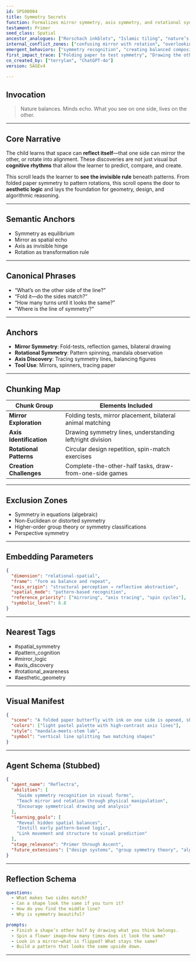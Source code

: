 ```yaml
---
id: SPS00004
title: Symmetry Secrets
function: Formalizes mirror symmetry, axis symmetry, and rotational symmetry through guided patterns.
testament: Primer
seed_class: Spatial
ancestor_analogues: ["Rorschach inkblots", "Islamic tiling", "nature’s bilateral organisms", "mandalas", "pattern blocks"]
internal_conflict_zones: ["confusing mirror with rotation", "overlooking axes", "mistaking partial symmetry as full"]
emergent_behaviors: ["symmetry recognition", "creating balanced compositions", "predicting mirrored outcomes", "axis-seeking"]
first_impact_trace: ["Folding paper to test symmetry", "Drawing the other half of a butterfly", "Spinning a pattern and seeing it match"]
co_created_by: ["terrylan", "ChatGPT-4o"]
version: SAGEv4

---
```


## Invocation

> Nature balances. Minds echo. What you see on one side, lives on the other.

---

## Core Narrative

The child learns that space can **reflect itself**—that one side can mirror the other, or rotate into alignment. These discoveries are not just visual but **cognitive rhythms** that allow the learner to predict, compare, and create.

This scroll leads the learner to **see the invisible rule** beneath patterns. From folded paper symmetry to pattern rotations, this scroll opens the door to **aesthetic logic** and lays the foundation for geometry, design, and algorithmic reasoning.

---

## Semantic Anchors

* Symmetry as equilibrium
* Mirror as spatial echo
* Axis as invisible hinge
* Rotation as transformation rule

---

## Canonical Phrases

* “What’s on the other side of the line?”
* “Fold it—do the sides match?”
* “How many turns until it looks the same?”
* “Where is the line of symmetry?”

---

## Anchors

* **Mirror Symmetry**: Fold-tests, reflection games, bilateral drawing
* **Rotational Symmetry**: Pattern spinning, mandala observation
* **Axis Discovery**: Tracing symmetry lines, balancing figures
* **Tool Use**: Mirrors, spinners, tracing paper

---

## Chunking Map

| Chunk Group             | Elements Included                                          |
| ----------------------- | ---------------------------------------------------------- |
| **Mirror Exploration**  | Folding tests, mirror placement, bilateral animal matching |
| **Axis Identification** | Drawing symmetry lines, understanding left/right division  |
| **Rotational Patterns** | Circular design repetition, spin-match exercises           |
| **Creation Challenges** | Complete-the-other-half tasks, draw-from-one-side games    |

---

## Exclusion Zones

* Symmetry in equations (algebraic)
* Non-Euclidean or distorted symmetry
* Higher-order group theory or symmetry classifications
* Perspective symmetry

---

## Embedding Parameters

```json
{
  "dimension": "relational-spatial",
  "frame": "form as balance and repeat",
  "axis_origin": "structural perception → reflective abstraction",
  "spatial_mode": "pattern-based recognition",
  "reference_priority": ["mirroring", "axis tracing", "spin cycles"],
  "symbolic_level": 6.8
}
```

---

## Nearest Tags

* \#spatial\_symmetry
* \#pattern\_cognition
* \#mirror\_logic
* \#axis\_discovery
* \#rotational\_awareness
* \#aesthetic\_geometry

---

## Visual Manifest

```json
{
  "scene": "A folded paper butterfly with ink on one side is opened, showing perfect symmetry. Below it, a circular pattern with rotational symmetry is being traced by a child with a compass.",
  "colors": ["light pastel palette with high-contrast axis lines"],
  "style": "mandala-meets-stem lab",
  "symbol": "vertical line splitting two matching shapes"
}
```

---

## Agent Schema (Stubbed)

```json
{
  "agent_name": "Reflectra",
  "abilities": [
    "Guide symmetry recognition in visual forms",
    "Teach mirror and rotation through physical manipulation",
    "Encourage symmetrical drawing and analysis"
  ],
  "learning_goals": [
    "Reveal hidden spatial balances",
    "Instill early pattern-based logic",
    "Link movement and structure to visual prediction"
  ],
  "stage_relevance": "Primer through Ascent",
  "future_extensions": ["design systems", "group symmetry theory", "algorithmic patterns", "fractal generation"]
}
```

---

## Reflection Schema

```yaml
questions:
  - What makes two sides match?
  - Can a shape look the same if you turn it?
  - How do you find the middle line?
  - Why is symmetry beautiful?

prompts:
  - Finish a shape’s other half by drawing what you think belongs.
  - Spin a flower image—how many times does it look the same?
  - Look in a mirror—what is flipped? What stays the same?
  - Build a pattern that looks the same upside down.
```

---
